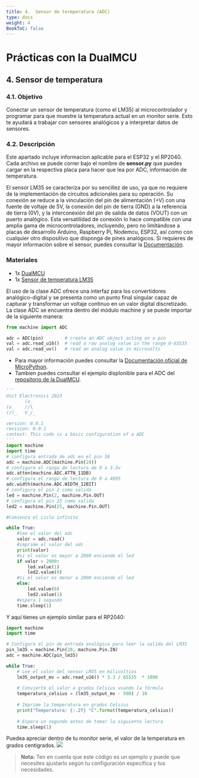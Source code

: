 ```yaml
---
title: 4.  Sensor de termperatura (ADC)
type: docs
weight: 4
BookToC: false
---
```


# Prácticas con la DualMCU

## 4. Sensor de temperatura
### 4.1. Objetivo
Conectar un sensor de temperatura (como el LM35) al microcontrolador y
programar para que muestre la temperatura actual en un monitor serie. Esto te
ayudará a trabajar con sensores analógicos y a interpretar datos de sensores.

### 4.2. Descripción

Este apartado incluye informacion aplicable para el ESP32 y el RP2040. Cada archivo se puede correr bajo el nombre de **sensor.py** que puedes cargar en la respectiva placa para hacer que lea por ADC, información de temperatura.

El sensor LM35 se caracteriza por su sencillez de uso, ya que no requiere de la implementación de circuitos adicionales para su operación. Su conexión se reduce a la vinculación del pin de alimentación (+V) con una fuente de voltaje de 5V, la conexión del pin de tierra (GND) a la referencia de tierra (0V), y la interconexión del pin de salida de datos (VOUT) con un puerto analógico. Esta versatilidad de conexión lo hace compatible con una amplia gama de microcontroladores, incluyendo, pero no limitándose a placas de desarrollo Arduino, Raspberry Pi, Nodemcu, ESP32, así como con cualquier otro dispositivo que disponga de pines analógicos. Si requieres de mayor información sobre el sensor, puedes consultar la [Documentación](https://uelectronics.com/producto/lm35-sensor-de-temperatura/).

### Materiales

+ 1x [DualMCU](https://uelectronics.com/producto/unit-dualmcu-esp32-rp2040-tarjeta-de-desarrollo/)
+ 1x [Sensor de temperatura LM35](https://uelectronics.com/producto/lm35-sensor-de-temperatura/)


El uso de la clase ADC ofrece una interfaz para los convertidores analógico-digital y se presenta como un punto final singular capaz de capturar y transformar un voltaje continuo en un valor digital discretizado. La clase ADC se encuentra dentro del módulo machine y se puede importar de la siguiente manera:

```python
from machine import ADC

adc = ADC(pin)        # create an ADC object acting on a pin
val = adc.read_u16()  # read a raw analog value in the range 0-65535
val = adc.read_uv()   # read an analog value in microvolts
```
- Para mayor información puedes consultar la [Documentación oficial de MicroPython](https://docs.micropython.org/en/latest/library/machine.ADC.html).
- Tambien puedes consultar el ejemplo displonible para el ADC del [repositorio de la DualMCU](https://github.com/UNIT-Electronics/DualMCU/blob/main/Examples/Micropython%20Basics/RP2040/01.ADC/ADC.py).
```python
'''
Unit Electronics 2023
       (o_
(o_    //\
(/)_   V_/_ 

version: 0.0.1
revision: 0.0.1
context: This code is a basic configuration of a ADC
'''
import machine
import time
# configura entrada de adc en el pin 36
adc = machine.ADC(machine.Pin(28))
# configura el rango de lectura de 0 a 3.3v
adc.atten(machine.ADC.ATTN_11DB)
# configura el rango de lectura de 0 a 4095
adc.width(machine.ADC.WIDTH_12BIT)
# configura el pin 2 como salida
led = machine.Pin(2, machine.Pin.OUT)
# configura el pin 25 como salida
led2 = machine.Pin(25, machine.Pin.OUT)

#Comienza el ciclo infinito

while True:
    #lee el valor del adc
    valor = adc.read()
    #imprime el valor del adc
    print(valor)
    #si el valor es mayor a 2000 enciende el led
    if valor > 2000:
        led.value(1)
        led2.value(0)
    #si el valor es menor a 2000 enciende el led
    else:
        led.value(0)
        led2.value(1)               
    #espera 1 segundo       
    time.sleep(1)

```
Y aquí tienes un ejemplo similar para el RP2040:

```python
import machine
import time

# Configura el pin de entrada analógica para leer la salida del LM35
pin_lm35 = machine.Pin(28, machine.Pin.IN)
adc = machine.ADC(pin_lm35)

while True:
    # Lee el valor del sensor LM35 en milivoltios
    lm35_output_mv = adc.read_u16() * 3.3 / 65535  * 1000
    
    # Convierte el valor a grados Celsius usando la fórmula
    temperatura_celsius = (lm35_output_mv - 500) / 10
    
    # Imprime la temperatura en grados Celsius
    print("Temperatura: {:.2f} °C".format(temperatura_celsius))
    
    # Espera un segundo antes de tomar la siguiente lectura
    time.sleep(1)


```
Puedea apreciar dentro de tu monitor serie, el valor de la temperatura en grados centigrados.
![](/docs/4-Sensor_de_temperatura/images/sensor.png)

> **Nota:** Ten en cuenta que este código es un ejemplo y puede que necesites ajustarlo según tu configuración específica y tus necesidades.